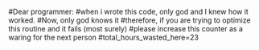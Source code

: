 #Dear programmer:
#when i wrote this code, only god and I knew how it worked.
#Now, only god knows it 
#therefore, if you are trying to optimize this routine and it fails (most surely)
#please increase this counter as a waring for the next person
#total_hours_wasted_here=23
